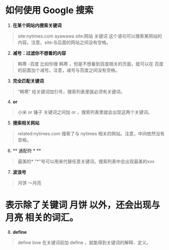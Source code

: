 # 如何使用 Google 搜索
1. **在某个网站内搜索关键词**
> site:nytimes.com ayawawa
> site:网站 关键词
这个语句可以搜索某网站的内容。注意，site:与后面的网站之间没有空格。

2. **减号：过滤你不想看的内容**
> 韩寒 -百度
比如你搜 韩寒 ，但是不想看到百度相关的页面，就可以在 百度 的前面加个减号。注意，减号与百度之间没有空格。

3. **完全匹配关键词**
> “韩寒”
给关键词加引号，搜索列表里就必须有关键词。

4. **or**
> 小米 or 锤子
关键词之间加 or ，搜索列表里就会出现这两个关键词。

5. **搜索相关网站**
> related:nytimes.com
搜索了与 nytimes 相关的网站。注意，中间依然没有空格。

6. ** 通配符 * **
> 最美的*
"*"号可以用来代替任意关键词。搜索列表中会出现最美的xxx

7. **波浪号**
> 月饼 ～月亮
# 表示除了关键词 月饼 以外，还会出现与 月亮 相关的词汇。

8. **define**
> define love
在关键词前加 define ，就能得到关键词的解释、定义。
